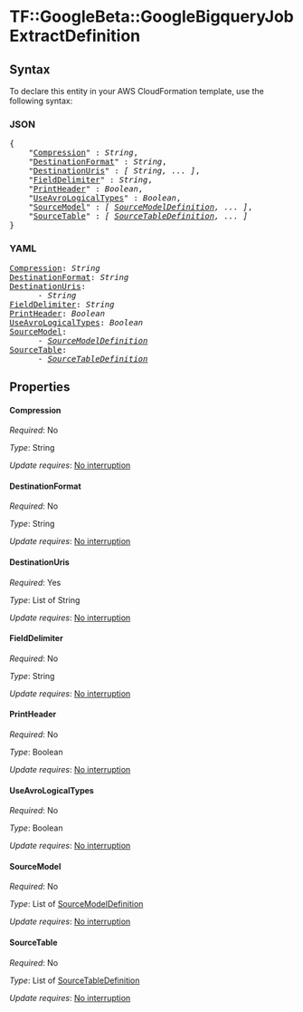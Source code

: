 # TF::GoogleBeta::GoogleBigqueryJob ExtractDefinition

## Syntax

To declare this entity in your AWS CloudFormation template, use the following syntax:

### JSON

<pre>
{
    "<a href="#compression" title="Compression">Compression</a>" : <i>String</i>,
    "<a href="#destinationformat" title="DestinationFormat">DestinationFormat</a>" : <i>String</i>,
    "<a href="#destinationuris" title="DestinationUris">DestinationUris</a>" : <i>[ String, ... ]</i>,
    "<a href="#fielddelimiter" title="FieldDelimiter">FieldDelimiter</a>" : <i>String</i>,
    "<a href="#printheader" title="PrintHeader">PrintHeader</a>" : <i>Boolean</i>,
    "<a href="#useavrologicaltypes" title="UseAvroLogicalTypes">UseAvroLogicalTypes</a>" : <i>Boolean</i>,
    "<a href="#sourcemodel" title="SourceModel">SourceModel</a>" : <i>[ <a href="sourcemodeldefinition.md">SourceModelDefinition</a>, ... ]</i>,
    "<a href="#sourcetable" title="SourceTable">SourceTable</a>" : <i>[ <a href="sourcetabledefinition.md">SourceTableDefinition</a>, ... ]</i>
}
</pre>

### YAML

<pre>
<a href="#compression" title="Compression">Compression</a>: <i>String</i>
<a href="#destinationformat" title="DestinationFormat">DestinationFormat</a>: <i>String</i>
<a href="#destinationuris" title="DestinationUris">DestinationUris</a>: <i>
      - String</i>
<a href="#fielddelimiter" title="FieldDelimiter">FieldDelimiter</a>: <i>String</i>
<a href="#printheader" title="PrintHeader">PrintHeader</a>: <i>Boolean</i>
<a href="#useavrologicaltypes" title="UseAvroLogicalTypes">UseAvroLogicalTypes</a>: <i>Boolean</i>
<a href="#sourcemodel" title="SourceModel">SourceModel</a>: <i>
      - <a href="sourcemodeldefinition.md">SourceModelDefinition</a></i>
<a href="#sourcetable" title="SourceTable">SourceTable</a>: <i>
      - <a href="sourcetabledefinition.md">SourceTableDefinition</a></i>
</pre>

## Properties

#### Compression

_Required_: No

_Type_: String

_Update requires_: [No interruption](https://docs.aws.amazon.com/AWSCloudFormation/latest/UserGuide/using-cfn-updating-stacks-update-behaviors.html#update-no-interrupt)

#### DestinationFormat

_Required_: No

_Type_: String

_Update requires_: [No interruption](https://docs.aws.amazon.com/AWSCloudFormation/latest/UserGuide/using-cfn-updating-stacks-update-behaviors.html#update-no-interrupt)

#### DestinationUris

_Required_: Yes

_Type_: List of String

_Update requires_: [No interruption](https://docs.aws.amazon.com/AWSCloudFormation/latest/UserGuide/using-cfn-updating-stacks-update-behaviors.html#update-no-interrupt)

#### FieldDelimiter

_Required_: No

_Type_: String

_Update requires_: [No interruption](https://docs.aws.amazon.com/AWSCloudFormation/latest/UserGuide/using-cfn-updating-stacks-update-behaviors.html#update-no-interrupt)

#### PrintHeader

_Required_: No

_Type_: Boolean

_Update requires_: [No interruption](https://docs.aws.amazon.com/AWSCloudFormation/latest/UserGuide/using-cfn-updating-stacks-update-behaviors.html#update-no-interrupt)

#### UseAvroLogicalTypes

_Required_: No

_Type_: Boolean

_Update requires_: [No interruption](https://docs.aws.amazon.com/AWSCloudFormation/latest/UserGuide/using-cfn-updating-stacks-update-behaviors.html#update-no-interrupt)

#### SourceModel

_Required_: No

_Type_: List of <a href="sourcemodeldefinition.md">SourceModelDefinition</a>

_Update requires_: [No interruption](https://docs.aws.amazon.com/AWSCloudFormation/latest/UserGuide/using-cfn-updating-stacks-update-behaviors.html#update-no-interrupt)

#### SourceTable

_Required_: No

_Type_: List of <a href="sourcetabledefinition.md">SourceTableDefinition</a>

_Update requires_: [No interruption](https://docs.aws.amazon.com/AWSCloudFormation/latest/UserGuide/using-cfn-updating-stacks-update-behaviors.html#update-no-interrupt)

